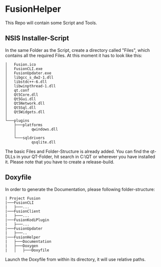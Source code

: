 # FusionHelper
This Repo will contain some Script and Tools.

## NSIS Installer-Script
In the same Folder as the Script, create a directory called "Files", which contains all the required Files.
At this moment it has to look like this:
```
│   Fusion.ico
│   FusionCLI.exe
│   FusionUpdater.exe
│   libgcc_s_dw2-1.dll
│   libstdc++-6.dll
│   libwinpthread-1.dll
│   qt.conf
│   Qt5Core.dll
│   Qt5Gui.dll
│   Qt5Network.dll
│   Qt5Sql.dll
│   Qt5Widgets.dll
│
└───plugins
    ├───platforms
    │       qwindows.dll
    │
    └───sqldrivers
            qsqlite.dll
```

The basic Files and Folder-Structure is already added.
You can find the qt-DLLs in your QT-Folder, hit search in C:\QT or wherever you have installed it.
Please note that you have to create a release-build.

## Doxyfile
In order to generate the Documentation, please following folder-structure:
```
| Project Fusion
|───FusionCLI
|   ├───...
|───FusionClient
|   ├───...
|───FusionKodiPlugin
|   ├───...
|───FusionUpdater
|   ├───..
|───FusionHelper
|   ├───Documentation
|   ├───Doxygen
|   │   ├───Doxyfile
```
Launch the Doxyfile from within its directory, it will use relative paths.
